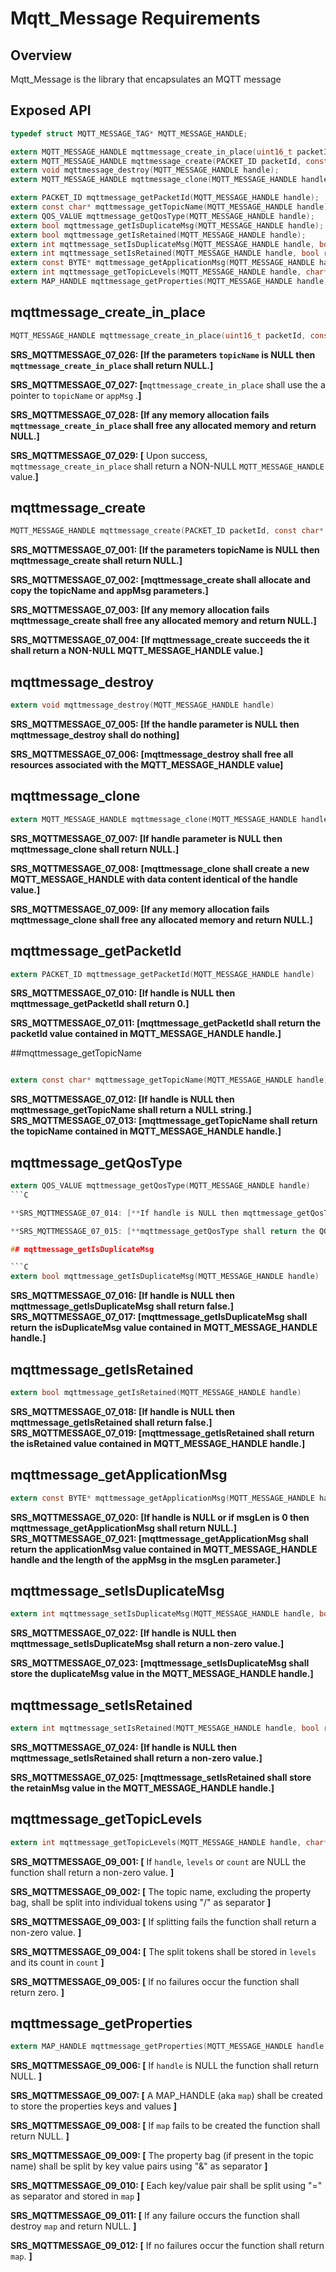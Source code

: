 # Mqtt_Message Requirements

## Overview

Mqtt_Message is the library that encapsulates an MQTT message

## Exposed API

```C
typedef struct MQTT_MESSAGE_TAG* MQTT_MESSAGE_HANDLE;

extern MQTT_MESSAGE_HANDLE mqttmessage_create_in_place(uint16_t packetId, const char* topicName, QOS_VALUE qosValue, const uint8_t* appMsg, size_t appMsgLength);
extern MQTT_MESSAGE_HANDLE mqttmessage_create(PACKET_ID packetId, const char* topicName, QOS_VALUE qosValue, const BYTE* appMsg, size_t appMsgLength, bool duplicateMsg, bool retainMsg);
extern void mqttmessage_destroy(MQTT_MESSAGE_HANDLE handle);
extern MQTT_MESSAGE_HANDLE mqttmessage_clone(MQTT_MESSAGE_HANDLE handle);

extern PACKET_ID mqttmessage_getPacketId(MQTT_MESSAGE_HANDLE handle);
extern const char* mqttmessage_getTopicName(MQTT_MESSAGE_HANDLE handle);
extern QOS_VALUE mqttmessage_getQosType(MQTT_MESSAGE_HANDLE handle);
extern bool mqttmessage_getIsDuplicateMsg(MQTT_MESSAGE_HANDLE handle);
extern bool mqttmessage_getIsRetained(MQTT_MESSAGE_HANDLE handle);
extern int mqttmessage_setIsDuplicateMsg(MQTT_MESSAGE_HANDLE handle, bool duplicateMsg);
extern int mqttmessage_setIsRetained(MQTT_MESSAGE_HANDLE handle, bool retainMsg);
extern const BYTE* mqttmessage_getApplicationMsg(MQTT_MESSAGE_HANDLE handle, size_t* msgLen);
extern int mqttmessage_getTopicLevels(MQTT_MESSAGE_HANDLE handle, char*** levels, size_t* count);
extern MAP_HANDLE mqttmessage_getProperties(MQTT_MESSAGE_HANDLE handle);
```

## mqttmessage_create_in_place

```C
MQTT_MESSAGE_HANDLE mqttmessage_create_in_place(uint16_t packetId, const char* topicName, QOS_VALUE qosValue, const uint8_t* appMsg, size_t appMsgLength);
```

**SRS_MQTTMESSAGE_07_026: [**If the parameters `topicName` is NULL then `mqttmessage_create_in_place` shall return NULL.**]**

**SRS_MQTTMESSAGE_07_027: [**`mqttmessage_create_in_place` shall use the a pointer to `topicName` or `appMsg` .**]**

**SRS_MQTTMESSAGE_07_028: [**If any memory allocation fails `mqttmessage_create_in_place` shall free any allocated memory and return NULL.**]**

**SRS_MQTTMESSAGE_07_029: [** Upon success, `mqttmessage_create_in_place` shall return a NON-NULL `MQTT_MESSAGE_HANDLE` value.**]**

## mqttmessage_create

```C
MQTT_MESSAGE_HANDLE mqttmessage_create(PACKET_ID packetId, const char* topicName, QOS_VALUE qosValue, const BYTE* appMsg, size_t appMsgLength, bool duplicateMsg, bool retainMsg)
```

**SRS_MQTTMESSAGE_07_001: [**If the parameters topicName is NULL then mqttmessage_create shall return NULL.**]**

**SRS_MQTTMESSAGE_07_002: [**mqttmessage_create shall allocate and copy the topicName and appMsg parameters.**]**

**SRS_MQTTMESSAGE_07_003: [**If any memory allocation fails mqttmessage_create shall free any allocated memory and return NULL.**]**

**SRS_MQTTMESSAGE_07_004: [**If mqttmessage_create succeeds the it shall return a NON-NULL MQTT_MESSAGE_HANDLE value.**]**

## mqttmessage_destroy

```C
extern void mqttmessage_destroy(MQTT_MESSAGE_HANDLE handle)
```

**SRS_MQTTMESSAGE_07_005: [**If the handle parameter is NULL then mqttmessage_destroy shall do nothing**]**

**SRS_MQTTMESSAGE_07_006: [**mqttmessage_destroy shall free all resources associated with the MQTT_MESSAGE_HANDLE value**]**

## mqttmessage_clone

```C
extern MQTT_MESSAGE_HANDLE mqttmessage_clone(MQTT_MESSAGE_HANDLE handle)
```

**SRS_MQTTMESSAGE_07_007: [**If handle parameter is NULL then mqttmessage_clone shall return NULL.**]**

**SRS_MQTTMESSAGE_07_008: [**mqttmessage_clone shall create a new MQTT_MESSAGE_HANDLE with data content identical of the handle value.**]**

**SRS_MQTTMESSAGE_07_009: [**If any memory allocation fails mqttmessage_clone shall free any allocated memory and return NULL.**]**

## mqttmessage_getPacketId

```C
extern PACKET_ID mqttmessage_getPacketId(MQTT_MESSAGE_HANDLE handle)
```

**SRS_MQTTMESSAGE_07_010: [**If handle is NULL then mqttmessage_getPacketId shall return 0.**]**

**SRS_MQTTMESSAGE_07_011: [**mqttmessage_getPacketId shall return the packetId value contained in MQTT_MESSAGE_HANDLE handle.**]**

##mqttmessage_getTopicName

```C

extern const char* mqttmessage_getTopicName(MQTT_MESSAGE_HANDLE handle)
```

**SRS_MQTTMESSAGE_07_012: [**If handle is NULL then mqttmessage_getTopicName shall return a NULL string.**]**  
**SRS_MQTTMESSAGE_07_013: [**mqttmessage_getTopicName shall return the topicName contained in MQTT_MESSAGE_HANDLE handle.**]**  

## mqttmessage_getQosType

```C
extern QOS_VALUE mqttmessage_getQosType(MQTT_MESSAGE_HANDLE handle)
```C

**SRS_MQTTMESSAGE_07_014: [**If handle is NULL then mqttmessage_getQosType shall return the default DELIVER_AT_MOST_ONCE value.**]**

**SRS_MQTTMESSAGE_07_015: [**mqttmessage_getQosType shall return the QOS Type value contained in MQTT_MESSAGE_HANDLE handle.**]**

## mqttmessage_getIsDuplicateMsg

```C
extern bool mqttmessage_getIsDuplicateMsg(MQTT_MESSAGE_HANDLE handle)
```

**SRS_MQTTMESSAGE_07_016: [**If handle is NULL then mqttmessage_getIsDuplicateMsg shall return false.**]**
**SRS_MQTTMESSAGE_07_017: [**mqttmessage_getIsDuplicateMsg shall return the isDuplicateMsg value contained in MQTT_MESSAGE_HANDLE handle.**]**

## mqttmessage_getIsRetained

```C
extern bool mqttmessage_getIsRetained(MQTT_MESSAGE_HANDLE handle)
```
**SRS_MQTTMESSAGE_07_018: [**If handle is NULL then mqttmessage_getIsRetained shall return false.**]**
**SRS_MQTTMESSAGE_07_019: [**mqttmessage_getIsRetained shall return the isRetained value contained in MQTT_MESSAGE_HANDLE handle.**]**  

## mqttmessage_getApplicationMsg

```C
extern const BYTE* mqttmessage_getApplicationMsg(MQTT_MESSAGE_HANDLE handle, size_t* msgLen)
```

**SRS_MQTTMESSAGE_07_020: [**If handle is NULL or if msgLen is 0 then mqttmessage_getApplicationMsg shall return NULL.**]**
**SRS_MQTTMESSAGE_07_021: [**mqttmessage_getApplicationMsg shall return the applicationMsg value contained in MQTT_MESSAGE_HANDLE handle and the length of the appMsg in the msgLen parameter.**]**

## mqttmessage_setIsDuplicateMsg

```C
extern int mqttmessage_setIsDuplicateMsg(MQTT_MESSAGE_HANDLE handle, bool duplicateMsg);
```

**SRS_MQTTMESSAGE_07_022: [**If handle is NULL then mqttmessage_setIsDuplicateMsg shall return a non-zero value.**]**

**SRS_MQTTMESSAGE_07_023: [**mqttmessage_setIsDuplicateMsg shall store the duplicateMsg value in the MQTT_MESSAGE_HANDLE handle.**]**

## mqttmessage_setIsRetained

```C
extern int mqttmessage_setIsRetained(MQTT_MESSAGE_HANDLE handle, bool retainMsg);
```

**SRS_MQTTMESSAGE_07_024: [**If handle is NULL then mqttmessage_setIsRetained shall return a non-zero value.**]**

**SRS_MQTTMESSAGE_07_025: [**mqttmessage_setIsRetained shall store the retainMsg value in the MQTT_MESSAGE_HANDLE handle.**]**


## mqttmessage_getTopicLevels
```c
extern int mqttmessage_getTopicLevels(MQTT_MESSAGE_HANDLE handle, char*** levels, size_t* count);
```

**SRS_MQTTMESSAGE_09_001: [** If `handle`, `levels` or `count` are NULL the function shall return a non-zero value. **]**

**SRS_MQTTMESSAGE_09_002: [** The topic name, excluding the property bag, shall be split into individual tokens using "/" as separator **]**

**SRS_MQTTMESSAGE_09_003: [** If splitting fails the function shall return a non-zero value. **]**

**SRS_MQTTMESSAGE_09_004: [** The split tokens shall be stored in `levels` and its count in `count` **]**

**SRS_MQTTMESSAGE_09_005: [** If no failures occur the function shall return zero. **]**



## mqttmessage_getProperties
```c
extern MAP_HANDLE mqttmessage_getProperties(MQTT_MESSAGE_HANDLE handle);
```

**SRS_MQTTMESSAGE_09_006: [** If `handle` is NULL the function shall return NULL. **]**

**SRS_MQTTMESSAGE_09_007: [** A MAP_HANDLE (aka `map`) shall be created to store the properties keys and values **]**

**SRS_MQTTMESSAGE_09_008: [** If `map` fails to be created the function shall return NULL. **]**

**SRS_MQTTMESSAGE_09_009: [** The property bag (if present in the topic name) shall be split by key value pairs using "&" as separator **]**

**SRS_MQTTMESSAGE_09_010: [** Each key/value pair shall be split using "=" as separator and stored in `map` **]**

**SRS_MQTTMESSAGE_09_011: [** If any failure occurs the function shall destroy `map` and return NULL. **]**

**SRS_MQTTMESSAGE_09_012: [** If no failures occur the function shall return `map`. **]**

